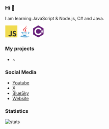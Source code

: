 ### Hi 👋

I am learning JavaScript & Node.js, C# and Java.

<img height="40" src="https://raw.githubusercontent.com/devicons/devicon/master/icons/javascript/javascript-original.svg"> <img height="40" src="https://raw.githubusercontent.com/devicons/devicon/master/icons/java/java-original.svg"> <img height="40" src="https://raw.githubusercontent.com/devicons/devicon/master/icons/csharp/csharp-plain.svg">

### My projects

* ~

### Social Media

* [Youtube](https://www.youtube.com/@notweuz)
* [X](https://www.x.com/notweuz)
* [BlueSky](https://bsky.app/profile/ntwz.ru)
* [Website](https://me.ntwz.ru/)

### Statistics

![stats](https://github-readme-stats.vercel.app/api?username=notweuz)
